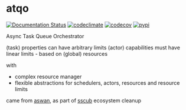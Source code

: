 # atqo

[![Documentation Status](https://readthedocs.org/projects/atqo/badge/?version=latest)](https://atqo.readthedocs.io/en/latest)
[![codeclimate](https://img.shields.io/codeclimate/maintainability/endremborza/atqo.svg)](https://codeclimate.com/github/endremborza/atqo)
[![codecov](https://img.shields.io/codecov/c/github/endremborza/atqo)](https://codecov.io/gh/endremborza/atqo)
[![pypi](https://img.shields.io/pypi/v/atqo.svg)](https://pypi.org/project/atqo/)

Async Task Queue Orchestrator 

(task) properties can have arbitrary limits
(actor) capabilities must have linear limits - based on (global) resources

with 
- complex resource manager
- flexible abstractions for schedulers, actors, resources and resource limits

came from [aswan](https://github.com/endremborza/aswan), as part of [sscub](https://sscu-budapest.github.io/) ecosystem cleanup

